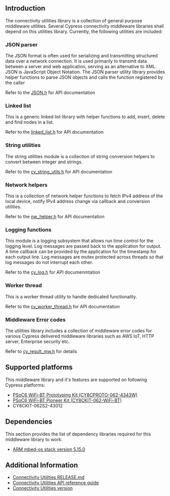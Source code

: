 ## Introduction
The connectivity utilities library is a collection of general purpose middleware utilities. Several Cypress connectivity middleware libraries shall depend on this utilities library. 
Currently, the following utilities are included:

### JSON parser
The JSON format is often used for serializing and transmitting structured data over a network connection. It is used primarily to transmit data between a server and web application, serving as an alternative to XML. JSON is JavaScript Object Notation. The JSON parser utility library provides helper functions to parse JSON objects and calls the function registered by the caller

Refer to the [JSON.h](./JSON_parser/JSON.h) for API documentation

### Linked list
This is a generic linked list library with helper functions to add, insert, delete and find nodes in a list.

Refer to the [linked_list.h](./linked_list/linked_list.h) for API documentation

### String utilities
The string utilities module is a collection of string conversion helpers to convert between integer and strings.

Refer to the [cy_string_utils.h](./cy_string/cy_string_utils.h) for API documentation

### Network helpers
This is a collection of network helper functions to fetch IPv4 address of the local device, notify IPv4 address change via callback and conversion utilities.

Refer to the [nw_helper.h](./network/nw_helper.h) for API documentation

### Logging functions
This module is a logging subsystem that allows run time control for the logging level. Log messages are passed back to the application for output. A time callback can be provided by the application for the timestamp for each output line. Log messages are mutex protected across threads so that log messages do not interrupt each other.

Refer to the [cy_log.h](./cy_log/cy_log.h) for API documenmtation

### Worker thread
This is a worker thread utility to handle dedicated functionality.

Refer to the [cy_worker_thread.h](./cy_worker_thread/cy_worker_thread.h) for API documentation

### Middleware Error codes
The utilities library includes a collection of middleware error codes for various Cypress delivered middleware libraries such as AWS IoT, HTTP server, Enterprise security etc.

Refer to [cy_result_mw.h](./cy_result_mw.h) for details

## Supported platforms
This middleware library and it's features are supported on following Cypress platforms:
* [PSoC6 WiFi-BT Prototyping Kit (CY8CPROTO-062-4343W)](https://www.cypress.com/documentation/development-kitsboards/psoc-6-wi-fi-bt-prototyping-kit-cy8cproto-062-4343w)
* [PSoC6 WiFi-BT Pioneer Kit (CY8CKIT-062-WiFi-BT)](https://www.cypress.com/documentation/development-kitsboards/psoc-6-wifi-bt-pioneer-kit-cy8ckit-062-wifi-bt)
* CY8CKIT-062S2-43012

## Dependencies
This section provides the list of dependency libraries required for this middleware library to work.
* [ARM mbed-os stack version 5.15.0](https://os.mbed.com/mbed-os/releases)

## Additional Information
* [Connectivity Utilities RELEASE.md](./RELEASE.md)
* [Connectivity Utilities API reference guide](https://cypresssemiconductorco.github.io/connectivity-utilities/api_reference_manual/html/index.html)
* [Connectivity Utilities version](./version.txt)
